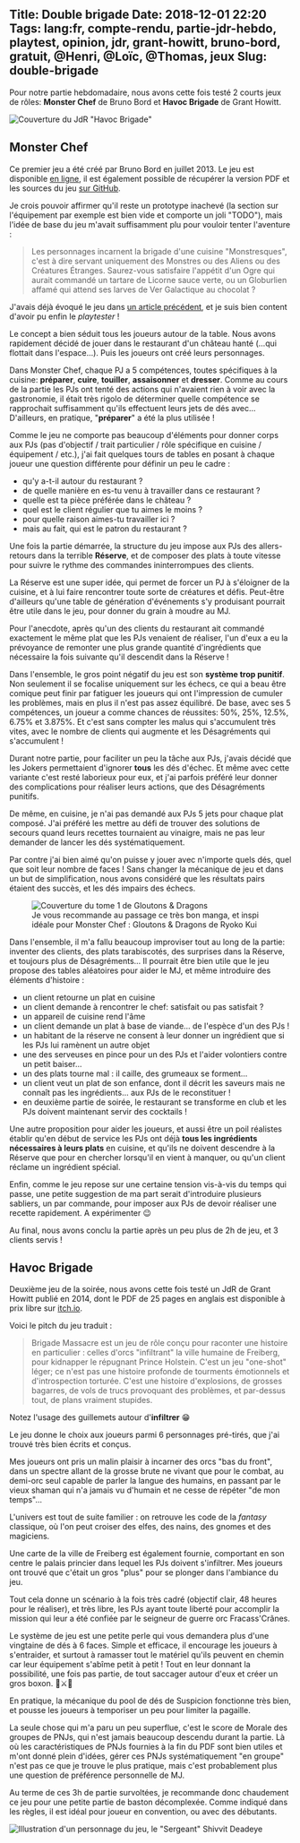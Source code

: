 Title: Double brigade
Date: 2018-12-01 22:20
Tags: lang:fr, compte-rendu, partie-jdr-hebdo, playtest, opinion, jdr, grant-howitt, bruno-bord, gratuit, @Henri, @Loïc, @Thomas, jeux
Slug: double-brigade
---

Pour notre partie hebdomadaire, nous avons cette fois testé 2 courts jeux de rôles:
**Monster Chef** de Bruno Bord et **Havoc Brigade** de Grant Howitt.

![Couverture du JdR "Havoc Brigade"](images/2018/12/HavocBrigade.png)

## Monster Chef
Ce premier jeu a été créé par Bruno Bord en juillet 2013.
Le jeu est disponible [en ligne](http://brunobord.github.io/monster-chef-rpg/),
il est également possible de récupérer la version PDF et les sources du jeu
[sur GitHub](https://github.com/brunobord/monster-chef-rpg#t%C3%A9l%C3%A9chargements).

Je crois pouvoir affirmer qu'il reste un prototype inachevé
(la section sur l'équipement par exemple est bien vide et comporte un joli "TODO"),
mais l'idée de base du jeu m'avait suffisamment plu pour vouloir tenter l'aventure :

> Les personnages incarnent la brigade d'une cuisine "Monstresques",
> c'est à dire servant uniquement des Monstres ou des Aliens ou des Créatures Étranges.
> Saurez-vous satisfaire l'appétit d'un Ogre qui aurait commandé un tartare de Licorne sauce verte,
> ou un Globurlien affamé qui attend ses larves de Ver Galactique au chocolat ?

J'avais déjà évoqué le jeu dans [un article précédent](/lucas/blog/quelques-suggestions-pour-debuter-en-jdr-gratuites-et-en-francais.html),
et je suis bien content d'avoir pu enfin le _playtester_ !

Le concept a bien séduit tous les joueurs autour de la table.
Nous avons rapidement décidé de jouer dans le restaurant d'un château hanté
(...qui flottait dans l'espace...).
Puis les joueurs ont créé leurs personnages.

Dans Monster Chef, chaque PJ a 5 compétences, toutes spécifiques à la cuisine:
**préparer**, **cuire**, **touiller**, **assaisonner** et **dresser**.
Comme au cours de la partie les PJs ont tenté des actions qui n'avaient rien à voir avec la gastronomie,
il était très rigolo de déterminer quelle compétence se rapprochait suffisamment qu'ils effectuent leurs jets de dés avec...
D'ailleurs, en pratique, "**préparer**" a été la plus utilisée !

Comme le jeu ne comporte pas beaucoup d'éléments pour donner corps aux PJs
(pas d'objectif / trait particulier / rôle spécifique en cuisine / équipement / etc.),
j'ai fait quelques tours de tables en posant à chaque joueur une question différente pour définir un peu le cadre :

- qu'y a-t-il autour du restaurant ?
- de quelle manière en es-tu venu à travailler dans ce restaurant ?
- quelle est ta pièce préférée dans le château ?
- quel est le client régulier que tu aimes le moins ?
- pour quelle raison aimes-tu travailler ici ?
- mais au fait, qui est le patron du restaurant ?

Une fois la partie démarrée, la structure du jeu impose aux PJs des allers-retours dans la terrible **Réserve**,
et de composer des plats à toute vitesse pour suivre le rythme des commandes ininterrompues des clients.

La Réserve est une super idée, qui permet de forcer un PJ à s'éloigner de la cuisine,
et à lui faire rencontrer toute sorte de créatures et défis.
Peut-être d'ailleurs qu'une table de génération d'événements s'y produisant pourrait être utile dans le jeu,
pour donner du grain à moudre au MJ.

Pour l'anecdote, après qu'un des clients du restaurant ait commandé exactement le même plat que les PJs venaient de réaliser,
l'un d'eux a eu la prévoyance de remonter une plus grande quantité d'ingrédients que nécessaire
la fois suivante qu'il descendit dans la Réserve !

Dans l'ensemble, le gros point négatif du jeu est son **système trop punitif**.
Non seulement il se focalise uniquement sur les échecs,
ce qui a beau être comique peut finir par fatiguer les joueurs qui ont l'impression de cumuler les problèmes,
mais en plus il n'est pas assez équilibré. De base, avec ses 5 compétences, un joueur a comme chances de réussites:
50%, 25%, 12.5%, 6.75% et 3.875%. Et c'est sans compter les malus qui s'accumulent très vites,
avec le nombre de clients qui augmente et les Désagréments qui s'accumulent !

Durant notre partie, pour faciliter un peu la tâche aux PJs, j'avais décidé que les Jokers permettaient d'ignorer
**tous** les dés d'échec. Et même avec cette variante c'est resté laborieux pour eux,
et j'ai parfois préféré leur donner des complications pour réaliser leurs actions, que des Désagréments punitifs.

De même, en cuisine, je n'ai pas demandé aux PJs 5 jets pour chaque plat composé.
J'ai préféré les mettre au défi de trouver des solutions de secours quand leurs recettes tournaient au vinaigre,
mais ne pas leur demander de lancer les dés systématiquement.

Par contre j'ai bien aimé qu'on puisse y jouer avec n'importe quels dés, quel que soit leur nombre de faces !
Sans changer la mécanique de jeu et dans un but de simplification, nous avons considéré que les résultats pairs étaient des succès,
et les dés impairs des échecs.

<figure>
    <img alt="Couverture du tome 1 de Gloutons & Dragons" src="https://chezsoi.org/lucas/blog/images/readings/gloutons-et-dragons.jpg">
    <figcaption>Je vous recommande au passage ce très bon manga, et inspi idéale pour Monster Chef : Gloutons & Dragons de Ryoko Kui</figcaption>
</figure>

Dans l'ensemble, il m'a fallu beaucoup improviser tout au long de la partie:
inventer des clients, des plats tarabiscotés, des surprises dans la Réserve, et toujours plus de Désagréments...
Il pourrait être bien utile que le jeu propose des tables aléatoires pour aider le MJ,
et même introduire des éléments d'histoire :

- un client retourne un plat en cuisine
- un client demande à rencontrer le chef: satisfait ou pas satisfait ?
- un appareil de cuisine rend l'âme
- un client demande un plat à base de viande... de l'espèce d'un des PJs !
- un habitant de la réserve ne consent à leur donner un ingrédient que si les PJs lui ramènent un autre objet
- une des serveuses en pince pour un des PJs et l'aider volontiers contre un petit baiser...
- un des plats tourne mal : il caille, des grumeaux se forment...
- un client veut un plat de son enfance, dont il décrit les saveurs mais ne connaît pas les ingrédients... aux PJs de le reconstituer !
- en deuxième partie de soirée, le restaurant se transforme en club et les PJs doivent maintenant servir des cocktails !

Une autre proposition pour aider les joueurs, et aussi être un poil réalistes  établir qu'en début de service
les PJs ont déjà **tous les ingrédients nécessaires à leurs plats** en cuisine,
et qu'ils ne doivent descendre à la Réserve que pour en chercher lorsqu'il en vient à manquer,
ou qu'un client réclame un ingrédient spécial.

Enfin, comme le jeu repose sur une certaine tension vis-à-vis du temps qui passe,
une petite suggestion de ma part serait d'introduire plusieurs sabliers,
un par commande, pour imposer aux PJs de devoir réaliser une recette rapidement.
A expérimenter 😉

Au final, nous avons conclu la partie après un peu plus de 2h de jeu, et 3 clients servis !


## Havoc Brigade

Deuxième jeu de la soirée, nous avons cette fois testé un JdR de Grant Howitt publié en 2014,
dont le PDF de 25 pages en anglais est disponible à prix libre sur [itch.io](https://gshowitt.itch.io/havoc-brigade).

Voici le pitch du jeu traduit :

> Brigade Massacre est un jeu de rôle conçu pour raconter une histoire en particulier :
> celles d'orcs "infiltrant" la ville humaine de Freiberg, pour kidnapper le répugnant Prince Holstein.
> C'est un jeu "one-shot" léger; ce n'est pas une histoire profonde de tourments émotionnels et d'introspection torturée.
> C'est une histoire d'explosions, de grosses bagarres, de vols de trucs provoquant des problèmes,
> et par-dessus tout, de plans vraiment stupides.

Notez l'usage des guillemets autour d'**infiltrer** 😁

Le jeu donne le choix aux joueurs parmi 6 personnages pré-tirés,
que j'ai trouvé très bien écrits et conçus.

Mes joueurs ont pris un malin plaisir à incarner des orcs "bas du front",
dans un spectre allant de la grosse brute ne vivant que pour le combat,
au demi-orc seul capable de parler la langue des humains,
en passant par le vieux shaman qui n'a jamais vu d'humain et ne cesse de répéter "de mon temps"...

L'univers est tout de suite familier : on retrouve les code de la _fantasy_ classique,
où l'on peut croiser des elfes, des nains, des gnomes et des magiciens.

Une carte de la ville de Freiberg est également fournie,
comportant en son centre le palais princier dans lequel les PJs doivent s'infiltrer.
Mes joueurs ont trouvé que c'était un gros "plus" pour se plonger dans l'ambiance du jeu.

Tout cela donne un scénario à la fois très cadré (objectif clair, 48 heures pour le réaliser),
et très libre, les PJs ayant toute liberté pour accomplir la mission qui leur a été confiée
par le seigneur de guerre orc Fracass'Crânes.

Le système de jeu est une petite perle qui vous demandera plus d'une vingtaine de dés à 6 faces.
Simple et efficace, il encourage les joueurs à s'entraider, et surtout à ramasser
tout le matériel qu'ils peuvent en chemin car leur équipement s'abîme petit à petit !
Tout en leur donnant la possibilité, une fois pas partie, de tout saccager autour d'eux et créer un gros boxon. 👺⚔️👹

En pratique, la mécanique du pool de dés de Suspicion fonctionne très bien,
et pousse les joueurs à temporiser un peu pour limiter la pagaille.

La seule chose qui m'a paru un peu superflue, c'est le score de Morale des groupes de PNJs,
qui n'est jamais beaucoup descendu durant la partie.
Là où les caractéristiques de PNJs fournies à la fin du PDF sont bien utiles et m'ont donné plein d'idées,
gérer ces PNJs systématiquement "en groupe" n'est pas ce que je trouve le plus pratique,
mais c'est probablement plus une question de préférence personnelle de MJ.

Au terme de ces 3h de partie survoltées, je recommande donc chaudement ce jeu
pour une petite partie de baston décomplexée.
Comme indiqué dans les règles, il est idéal pour joueur en convention, ou avec des débutants.

![Illustration d'un personnage du jeu, le "Sergeant" Shivvit Deadeye](images/2018/12/HavocBrigade_SergeantShivvitDeadeye.png)
